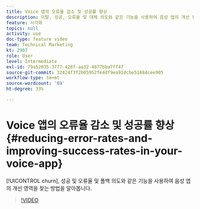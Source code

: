 ```yaml
---
title: Voice 앱의 오류율 감소 및 성공률 향상
description: 이탈, 성공, 오류율 및 대체 의도와 같은 기능을 사용하여 음성 앱의 개선 영역을 찾는 방법을 알아봅니다.
feature: 시각화
topics: null
activity: use
doc-type: feature video
team: Technical Marketing
kt: 2907
role: User
level: Intermediate
exl-id: 79a52035-3777-428f-aa32-4877bba7ff47
source-git-commit: 32424f3f2b05952fe4df9ea91dcbe51684cee905
workflow-type: tm+mt
source-wordcount: '69'
ht-degree: 33%

---
```


# Voice 앱의 오류율 감소 및 성공률 향상 {#reducing-error-rates-and-improving-success-rates-in-your-voice-app}

[!UICONTROL churn], 성공 및 오류율 및 폴백 의도와 같은 기능을 사용하여 음성 앱의 개선 영역을 찾는 방법을 알아봅니다.

>[!VIDEO](https://video.tv.adobe.com/v/27222/?quality=9)
